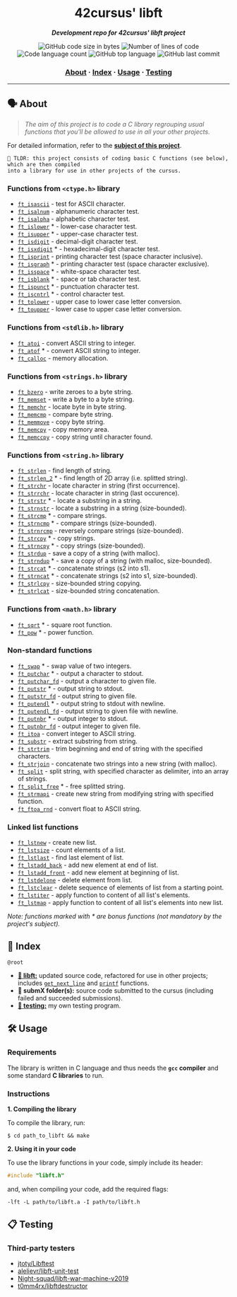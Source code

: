 <h1 align="center">
	42cursus' libft
</h1>

<p align="center">
	<b><i>Development repo for 42cursus' libft project</i></b><br>
</p>

<p align="center">
	<img alt="GitHub code size in bytes" src="https://img.shields.io/github/languages/code-size/fizcamposancos/libft" />
	<img alt="Number of lines of code" src="https://img.shields.io/tokei/lines/github/fizcamposancos/libft" />
	<img alt="Code language count" src="https://img.shields.io/github/languages/count/fizcamposancos/libft" />
	<img alt="GitHub top language" src="https://img.shields.io/github/languages/top/fizcamposancos/libft" />
	<img alt="GitHub last commit" src="https://img.shields.io/github/last-commit/fizcamposancos/libft" />
</p>

<h3 align="center">
	<a href="#%EF%B8%8F-about">About</a>
	<span> · </span>
	<a href="#-index">Index</a>
	<span> · </span>
	<a href="#%EF%B8%8F-usage">Usage</a>
	<span> · </span>
	<a href="#-testing">Testing</a>
</h3>

---

## 🗣️ About

> _The aim of this project is to code a C library regrouping usual functions that you'll be allowed to use in all your other projects._

For detailed information, refer to the [**subject of this project**](https://github.com/appinha/42cursus/tree/master/_PDFs).

	🚀 TLDR: this project consists of coding basic C functions (see below), which are then compiled
	into a library for use in other projects of the cursus.

### Functions from `<ctype.h>` library

* [`ft_isascii`](libft/ft_isascii.c)			- test for ASCII character.
* [`ft_isalnum`](libft/ft_isalnum.c)			- alphanumeric character test.
* [`ft_isalpha`](libft/ft_isalpha.c)			- alphabetic character test.
* [`ft_islower`](libft/ft_islower.c) *	- lower-case character test.
* [`ft_isupper`](libft/ft_isupper.c) *	- upper-case character test.
* [`ft_isdigit`](libft/ft_isdigit.c)			- decimal-digit character test.
* [`ft_isxdigit`](libft/ft_isxdigit.c) *	- hexadecimal-digit character test.
* [`ft_isprint`](libft/ft_isprint.c)			- printing character test (space character inclusive).
* [`ft_isgraph`](libft/ft_isgraph.c) *	- printing character test (space character exclusive).
* [`ft_isspace`](libft/ft_isspace.c) *	- white-space character test.
* [`ft_isblank`](libft/ft_isblank.c) *	- space or tab character test.
* [`ft_ispunct`](libft/ft_ispunct.c) *	- punctuation character test.
* [`ft_iscntrl`](libft/ft_iscntrl.c) *	- control character test.
* [`ft_tolower`](libft/ft_tolower.c)			- upper case to lower case letter conversion.
* [`ft_toupper`](libft/ft_toupper.c)			- lower case to upper case letter conversion.

### Functions from `<stdlib.h>` library

* [`ft_atoi`](libft/ft_atoi.c)		- convert ASCII string to integer.
* [`ft_atof`](libft/ft_atof.c) *		- convert ASCII string to integer.
* [`ft_calloc`](libft/ft_calloc.c)	- memory allocation.

### Functions from `<strings.h>` library

* [`ft_bzero`](libft/ft_bzero.c)		- write zeroes to a byte string.
* [`ft_memset`](libft/ft_memset.c)		- write a byte to a byte string.
* [`ft_memchr`](libft/ft_memchr.c)		- locate byte in byte string.
* [`ft_memcmp`](libft/ft_memcmp.c)		- compare byte string.
* [`ft_memmove`](libft/ft_memmove.c)	- copy byte string.
* [`ft_memcpy`](libft/ft_memcpy.c)		- copy memory area.
* [`ft_memccpy`](libft/ft_memccpy.c)	- copy string until character found.

### Functions from `<string.h>` library

* [`ft_strlen`](libft/ft_strlen.c)				- find length of string.
* [`ft_strlen_2`](libft/ft_strlen_2.c) *				- find length of 2D array (i.e. splitted string).
* [`ft_strchr`](libft/ft_strchr.c)				- locate character in string (first occurrence).
* [`ft_strrchr`](libft/ft_strrchr.c)			- locate character in string (last occurence).
* [`ft_strstr`](libft/ft_strstr.c) *		- locate a substring in a string.
* [`ft_strnstr`](libft/ft_strnstr.c)			- locate a substring in a string (size-bounded).
* [`ft_strcmp`](libft/ft_strcmp.c) *		- compare strings.
* [`ft_strncmp`](libft/ft_strncmp.c) *			- compare strings (size-bounded).
* [`ft_strnrcmp`](libft/ft_strnrcmp.c)			- reversely compare strings (size-bounded).
* [`ft_strcpy`](libft/ft_strcpy.c) *		- copy strings.
* [`ft_strncpy`](libft/ft_strncpy.c) *	- copy strings (size-bounded).
* [`ft_strdup`](libft/ft_strdup.c)				- save a copy of a string (with malloc).
* [`ft_strndup`](libft/ft_strndup.c) *	- save a copy of a string (with malloc, size-bounded).
* [`ft_strcat`](libft/ft_strcat.c) *		- concatenate strings (s2 into s1).
* [`ft_strncat`](libft/ft_strncat.c) *	- concatenate strings (s2 into s1, size-bounded).
* [`ft_strlcpy`](libft/ft_strlcpy.c)			- size-bounded string copying.
* [`ft_strlcat`](libft/ft_strlcat.c)			- size-bounded string concatenation.

### Functions from `<math.h>` library

* [`ft_sqrt`](libft/ft_sqrt.c) *	- square root function.
* [`ft_pow`](libft/ft_pow.c) *	- power function.

### Non-standard functions

* [`ft_swap`](libft/ft_swap.c) *			- swap value of two integers.
* [`ft_putchar`](libft/ft_putchar.c) *	- output a character to stdout.
* [`ft_putchar_fd`](libft/ft_putchar_fd.c)		- output a character to given file.
* [`ft_putstr`](libft/ft_putstr.c) *		- output string to stdout.
* [`ft_putstr_fd`](libft/ft_putstr_fd.c)		- output string to given file.
* [`ft_putendl`](libft/ft_putendl.c) *	- output string to stdout with newline.
* [`ft_putendl_fd`](libft/ft_putendl_fd.c)		- output string to given file with newline.
* [`ft_putnbr`](libft/ft_putnbr.c) *		- output integer to stdout.
* [`ft_putnbr_fd`](libft/ft_putnbr_fd.c)		- output integer to given file.
* [`ft_itoa`](libft/ft_itoa.c)					- convert integer to ASCII string.
* [`ft_substr`](libft/ft_substr.c)				- extract substring from string.
* [`ft_strtrim`](libft/ft_strtrim.c)			- trim beginning and end of string with the specified characters.
* [`ft_strjoin`](libft/ft_strjoin.c)			- concatenate two strings into a new string (with malloc).
* [`ft_split`](libft/ft_split.c)				- split string, with specified character as delimiter, into an array of strings.
* [`ft_split_free`](libft/ft_split_free.c) *				- free splitted string.
* [`ft_strmapi`](libft/ft_strmapi.c)			- create new string from modifying string with specified function.
* [`ft_ftoa_rnd`](libft/ft_ftoa_rnd.c)			- convert float to ASCII string.

### Linked list functions

* [`ft_lstnew`](libft/ft_lstnew.c)				- create new list.
* [`ft_lstsize`](libft/ft_lstsize.c)			- count elements of a list.
* [`ft_lstlast`](libft/ft_lstlast.c)			- find last element of list.
* [`ft_lstadd_back`](libft/ft_lstadd_back.c)	- add new element at end of list.
* [`ft_lstadd_front`](libft/ft_lstadd_front.c)	- add new element at beginning of list.
* [`ft_lstdelone`](libft/ft_lstdelone.c)		- delete element from list.
* [`ft_lstclear`](libft/ft_lstclear.c)			- delete sequence of elements of list from a starting point.
* [`ft_lstiter`](libft/ft_lstiter.c)			- apply function to content of all list's elements.
* [`ft_lstmap`](libft/ft_lstmap.c)				- apply function to content of all list's elements into new list.

_Note: functions marked with * are bonus functions (not mandatory by the project's subject)._

## 📑 Index

`@root`

* [**📁 libft:**](libft/) updated source code, refactored for use in other projects; includes [`get_next_line`](https://github.com/appinha/42cursus-01-get_next_line) and [`printf`](https://github.com/appinha/42cursus-01-ft_printf) functions.
* **📁 submX folder(s):** source code submitted to the cursus (including failed and succeeded submissions).
* [**📁 testing:**](testing/) my own testing program.

## 🛠️ Usage

### Requirements

The library is written in C language and thus needs the **`gcc` compiler** and some standard **C libraries** to run.

### Instructions

**1. Compiling the library**

To compile the library, run:

```shell
$ cd path_to_libft && make
```

**2. Using it in your code**

To use the library functions in your code, simply include its header:

```C
#include "libft.h"
```

and, when compiling your code, add the required flags:

```shell
-lft -L path/to/libft.a -I path/to/libft.h
```

## 📋 Testing

### Third-party testers

* [jtoty/Libftest](https://github.com/jtoty/Libftest)
* [alelievr/libft-unit-test](https://github.com/alelievr/libft-unit-test)
* [Night-squad/libft-war-machine-v2019](https://github.com/Night-squad/libft-war-machine-v2019)
* [t0mm4rx/libftdestructor](https://github.com/t0mm4rx/libftdestructor)
